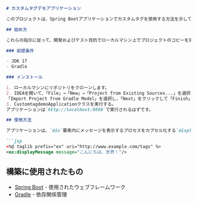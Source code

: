 ```markdown
# カスタムタグデモアプリケーション

このプロジェクトは、Spring Bootアプリケーションでカスタムタグを使用する方法を示しています。特定のフォーマットで`div`要素内にメッセージを表示するカスタムタグが含まれています。

## 始め方

これらの指示に従って、開発およびテスト目的でローカルマシン上でプロジェクトのコピーを実行します。

### 前提条件

- JDK 17
- Gradle

### インストール

1. ローカルマシンにリポジトリをクローンします。
2. IDEAを開いて、「File」→「New」→「Project from Existing Sources...」を選択。
「Import Project from Gradle Model」を選択し、「Next」をクリックして「Finish」
3. CustomtagdemoApplicationクラスを実行する。
アプリケーションは`http://localhost:8080`で実行されるはずです。

## 使用方法

アプリケーションは、`div`要素内にメッセージを表示するプロセスをカプセル化する`displayMessage`というカスタムタグを定義しています。このタグは、次のようにJSPファイルで使用できます：

```jsp
<%@ taglib prefix="ex" uri="http://www.example.com/tags" %>
<ex:displayMessage message="こんにちは、世界！"/>
```

## 構築に使用されたもの

- [Spring Boot](https://spring.io/projects/spring-boot) - 使用されたウェブフレームワーク
- [Gradle](https://gradle.org/) - 依存関係管理
